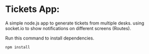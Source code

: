 # Tickets App:

A simple node.js app to generate tickets from multiple desks.
using socket.io to show notifications on different screens (Routes).

Run this command to install dependencies.

```
npm install
```
